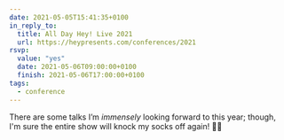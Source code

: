 ```yaml
---
date: 2021-05-05T15:41:35+0100
in_reply_to:
  title: All Day Hey! Live 2021
  url: https://heypresents.com/conferences/2021
rsvp:
  value: "yes"
  date: 2021-05-06T09:00:00+0100
  finish: 2021-05-06T17:00:00+0100
tags:
  - conference
---
```


There are some talks I’m *immensely* looking forward to this year; though, I'm sure the entire show will knock my socks off again! 🧦💨
